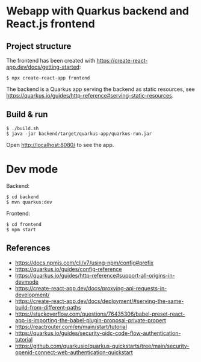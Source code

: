 # Webapp with Quarkus backend and React.js frontend

## Project structure

The frontend has been created with <https://create-react-app.dev/docs/getting-started>:

```shell
$ npx create-react-app frontend
```

The backend is a Quarkus app serving the backend as static resources, see
<https://quarkus.io/guides/http-reference#serving-static-resources>.

## Build & run

```shell
$ ./build.sh
$ java -jar backend/target/quarkus-app/quarkus-run.jar
```

Open <http://localhost:8080/> to see the app.

# Dev mode

Backend:

```shell
$ cd backend
$ mvn quarkus:dev
```

Frontend:

```shell
$ cd frontend
$ npm start
```

## References

* <https://docs.npmjs.com/cli/v7/using-npm/config#prefix>
* <https://quarkus.io/guides/config-reference>
* <https://quarkus.io/guides/http-reference#support-all-origins-in-devmode>
* <https://create-react-app.dev/docs/proxying-api-requests-in-development/>
* <https://create-react-app.dev/docs/deployment/#serving-the-same-build-from-different-paths>
* <https://stackoverflow.com/questions/76435306/babel-preset-react-app-is-importing-the-babel-plugin-proposal-private-propert>
* <https://reactrouter.com/en/main/start/tutorial>
* <https://quarkus.io/guides/security-oidc-code-flow-authentication-tutorial>
* <https://github.com/quarkusio/quarkus-quickstarts/tree/main/security-openid-connect-web-authentication-quickstart>